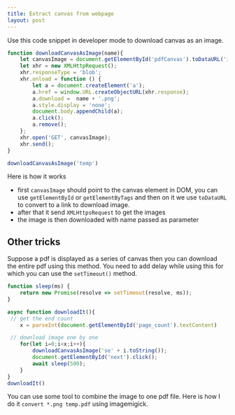 ```yaml
---
title: Extract canvas from webpage
layout: post
---
```


Use this code snippet in developer mode to download canvas as an image.

```js
function downloadCanvasAsImage(name){
    let canvasImage = document.getElementById('pdfCanvas').toDataURL('image/png'); // get the canvas element
    let xhr = new XMLHttpRequest();
    xhr.responseType = 'blob';
    xhr.onload = function () {
        let a = document.createElement('a');
        a.href = window.URL.createObjectURL(xhr.response);
        a.download =  name + '.png';
        a.style.display = 'none';
        document.body.appendChild(a);
        a.click();
        a.remove();
    };
    xhr.open('GET', canvasImage);
    xhr.send();
}

downloadCanvasAsImage('temp')
```

Here is how it works

- first `canvasImage` should point to the canvas element in DOM, you can use `getElementById` or `getElementByTags` and then on it we use `toDataURL` to convert to a link to download image.
- after that it send `XMLHttpsRequest` to get the images
- the image is then downloaded with name passed as parameter

## Other tricks

Suppose a pdf is displayed as a series of canvas then you can download the entire pdf using this method. You need to add delay while using this for which you can use the `setTimeout()` method.

```js
function sleep(ms) {
    return new Promise(resolve => setTimeout(resolve, ms));
}

async function downloadIt(){
 // get the end count
    x = parseInt(document.getElementById('page_count').textContent)

 // download image one by one
    for(let i=0;i<x;i++){
        downloadCanvasAsImage('se' + i.toString());
        document.getElementById('next').click();
        await sleep(500);
    }
}
downloadIt()
```

You can use some tool to combine the image to one pdf file. Here is how I do it `convert *.png temp.pdf` using imagemigick.

